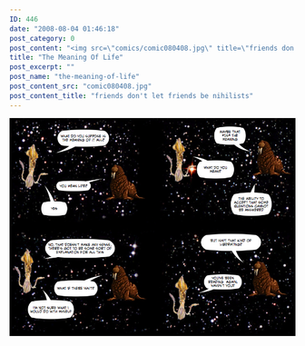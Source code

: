 ```yaml
---
ID: 446
date: "2008-08-04 01:46:18"
post_category: 0
post_content: "<img src=\"comics/comic080408.jpg\" title=\"friends don't let friends be nihilists\" />"
title: "The Meaning Of Life"
post_excerpt: ""
post_name: "the-meaning-of-life"
post_content_src: "comic080408.jpg"
post_content_title: "friends don't let friends be nihilists"
---
```



[![friends don't let friends be nihilists](/comics-hi-res/comic080408.jpg)](/comics-hi-res/comic080408.jpg)
